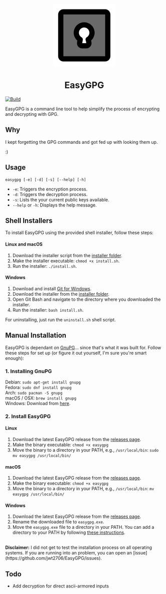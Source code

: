 <p align="center">
    <img src="logo.png" alt="logo" width="200">
    <h1 align="center">EasyGPG</h1>
</p>

[![Build](https://github.com/jwt2706/EasyGPG/actions/workflows/build.yml/badge.svg?branch=main)](https://github.com/jwt2706/EasyGPG/actions/workflows/build.yml)

EasyGPG is a command line tool to help simplify the process of encrypting and decrypting with GPG.

## Why

I kept forgetting the GPG commands and got fed up with looking them up.

:)

## Usage

```
easygpg [-e] [-d] [-s] [--help] [-h]
```

- `-e`: Triggers the encryption process.
- `-d`: Triggers the decryption process.
- `-s`: Lists the your current public keys available.
- `--help` or `-h`: Displays the help message.

## Shell Installers

To install EasyGPG using the provided shell installer, follow these steps:

#### Linux and macOS

1. Download the installer script from the [installer folder](https://github.com/jwt2706/EasyGPG/tree/v0.1.0/installer).
2. Make the installer executable: `chmod +x install.sh`.
3. Run the installer: `./install.sh`.

#### Windows

1. Download and install [Git for Windows](https://gitforwindows.org/).
2. Download the installer from the [installer folder](https://github.com/jwt2706/EasyGPG/tree/v0.1.0/installer).
3. Open Git Bash and navigate to the directory where you downloaded the installer.
4. Run the installer: `bash install.sh`.

For uninstalling, just run the `uninstall.sh` shell script.

## Manual Installation

EasyGPG is dependant on [GnuPG](https://gnupg.org/)... since that's what it was built for. Follow these steps for set up (or figure it out yourself, I'm sure you're smart enough):

### 1. Installing GnuPG

Debian: `sudo apt-get install gnupg`<br />
Fedora: `sudo dnf install gnupg`<br />
Arch: `sudo pacman -S gnupg`<br />
macOS / OSX: `brew install gnupg`<br />
Windows: Download from [here](https://gpg4win.org/download.html).

### 2. Install EasyGPG

#### Linux

1. Download the latest EasyGPG release from the [releases page](https://github.com/jwt2706/easygpg/releases).
2. Make the binary executable: `chmod +x easygpg`
3. Move the binary to a directory in your PATH, e.g., `/usr/local/bin`: `sudo mv easygpg /usr/local/bin/`

#### macOS

1. Download the latest EasyGPG release from the [releases page](https://github.com/jwt2706/easygpg/releases).
2. Make the binary executable: `chmod +x easygpg`
3. Move the binary to a directory in your PATH, e.g., `/usr/local/bin`: `mv easygpg /usr/local/bin/`

#### Windows

1. Download the latest EasyGPG release from the [releases page](https://github.com/jwt2706/easygpg/releases).
2. Rename the downloaded file to `easygpg.exe`.
3. Move the `easygpg.exe` file to a directory in your PATH. You can add a directory to your PATH by following [these instructions](https://www.architectryan.com/2018/03/17/add-to-the-path-on-windows-10/).

<br />
<b>Disclaimer:</b> I did not get to test the installation process on all operating systems. If you are running into an problem, you can open an [issue](https://github.com/jwt2706/EasyGPG/issues).

## Todo

- Add decryption for direct ascii-armored inputs
